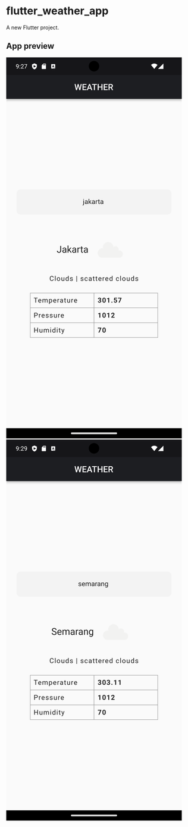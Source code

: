 # flutter_weather_app

A new Flutter project.

## App preview

![Jakarta](screenshots/1.png "Jakarta")
![Semarang](screenshots/2.png "Semarang")